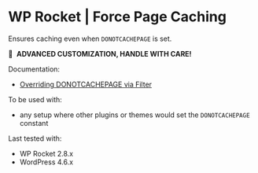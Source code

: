 # WP Rocket | Force Page Caching

Ensures caching even when `DONOTCACHEPAGE` is set.

🚧&#160;&#160;**ADVANCED CUSTOMIZATION, HANDLE WITH CARE!**

Documentation:
* [Overriding DONOTCACHEPAGE via Filter](http://docs.wp-rocket.me/article/141-overriding-donotcachepage-constant-via-filter)

To be used with:
* any setup where other plugins or themes would set the `DONOTCACHEPAGE` constant

Last tested with:
* WP Rocket 2.8.x
* WordPress 4.6.x

